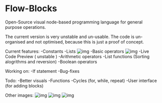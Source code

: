 # Flow-Blocks
Open-Source visual node-based programming language for general purpose operations.

The current version is very unstable and un-usable.
The code is un-organised and not optimised, because this is just a proof of concept.

Current features:
-Constants
-Lists
![img](https://i.imgur.com/hZrg5Me.png)
-Basic operators
![img](https://i.imgur.com/YQoUThK.png)
-Live Code Preview ( unstable )
-Arithmetic operators
-List functions (Sorting alogrithms and reversion)
-Boolean operators

Working on:
-If statement
-Bug-fixes

Todo:
-Better visuals
-Functions
-Cycles (for, while, repeat)
-User interface (for adding blocks)

Other images:
![img](https://i.imgur.com/JOPzJbV.png)
![img](https://i.imgur.com/MMBGr3s.png)
![img](https://i.imgur.com/KKktjM3.png)

